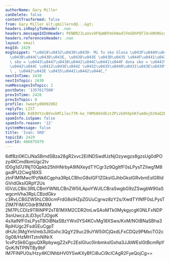 ```yaml
---
authorName: Gary Miller
canDelete: false
contentTrasformed: false
from: Gary Miller &lt;gmillernd@...&gt;
headers.inReplyToHeader: .nan
headers.messageIdInHeader: PENBR2JLaUxvOF9pWDFmVkNadlFmSDhPQTlOckNhRGsyYXo1RUNtZng9ckF5TWpuZlFrZ0BtYWlsLmdtYWlsLmNvbT4=
headers.referencesHeader: .nan
layout: email
msgId: 2429
msgSnippet: "\u0418\u0432\u0430\u043D- Mi fu sko Glosa \u043F\u0440\u0430\u0432\u0438\
  \u043B\u044C\u043D\u043E, \u043D\u043E \u043D\u0435 \u044F\u0441\u043D\u043E. gene\
  \ sko = \u0443\u0447\u0438\u0442\u044C\u0441\u044F dona sko = \u0443\u0447\u0438\
  \u0442\u044C \u0412\u043E\u0442 \u0432\u0435\u0440\u0431\u043E\u0439\u0434\u044B\
  \ , \u0442\u043E \u0435\u0441\u0442\u044C,"
nextInTime: 2430
nextInTopic: 2430
numMessagesInTopic: 2
postDate: '1357617500'
prevInTime: 2428
prevInTopic: 0
profile: tweety08092002
replyTo: LIST
senderId: KdE0VYzsBVovkMlLlec77R-ke_Y9M586XdEstZPizkOh9phKfum8ejDJ0aQZBTCjmTTGR9oPrF09FwW0cX_LPvBWXrZvt4Zq
spamInfo.isSpam: false
spamInfo.reason: '12'
systemMessage: false
title: 'Ivan: SKO'
topicId: 2429
userId: 486875979
---
```


6dfBzi0KCiJNaSBmdSBza28gR2xvc2EiINDSwdfJzNjOzywgzs8gzsUg0dPOzy4KCmdlbmUgc2tv
ID0g1d7J1NjT0Qpkb25hIHNrbyA9INXeydTYCgr3z9QgItfF0sLPysTZIiwg1M8gxdPU2Cwg18XS
ztnFIMfMwcfPzNk6Cgpha3RpLCBhcG8sIGF1ZGksIGJhbGksIGRvbmEsIGRldGVrdGksIGRpY2Us
IGVzLCBlc3RlLCBmYWNlLCBnZW5lLApoYWJlLCBraSwgbG9zZSwgbW90aSwgcmVha3RpLCBzdGkv
c3RvLCB0ZW5hLCB0cmFrdG8sIHZpZGUuCgrwz8zY2s/XwdTYINfF0sLPysTZIM7FIM/C0drB1MXM
2M7PLCDIz9TRINPP2sTB1MXM2CDR2tnLwSAoMTk0MykgycgK0NLFxNDP3snUwczJLiD3ycTJOgoK
4sXaINfF0sLPysTBOiBNaSBzYWx0YS4KCvMg18XSws/KxM/NOiBNaSBha3RpIHUgc2FsdGEuCgpT
dHJlc3MgYmVmb3JlIGxhc3QgY29uc29uYW50ICjQxdLFxCDQz9PMxcTO2c0g08/HzMHTztnNINrX
1cvPzSk6CgpuQXRpbywgZ2xPc2EsIGluc0lnbmksIGxha3JJbWEsIGtBcmRpYQoK/NTPINTBy9bF
IM7FINPU0s/Hzy4KClNhbHV0YSwKXyBfCi8uCi9cICAgR2FyeQojCg==

